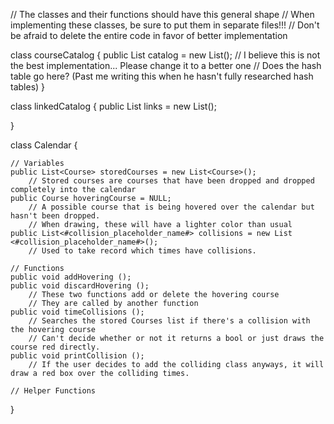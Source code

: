 // The classes and their functions should have this general shape
// When implementing these classes, be sure to put them in separate files!!!
// Don't be afraid to delete the entire code in favor of better implementation

class courseCatalog {
	public List<Course> catalog = new List<Course>();
	// I believe this is not the best implementation... Please change it to a better one
	// Does the hash table go here? (Past me writing this when he hasn't fully researched hash tables)
}

class linkedCatalog {
	public List<Grouping> links = new List<Grouping>();
	
}

class Calendar {
	
	// Variables
	public List<Course> storedCourses = new List<Course>();
		// Stored courses are courses that have been dropped and dropped completely into the calendar
	public Course hoveringCourse = NULL; 
		// A possible course that is being hovered over the calendar but hasn't been dropped.
		// When drawing, these will have a lighter color than usual
	public List<#collision_placeholder_name#> collisions = new List <#collision_placeholder_name#>();
		// Used to take record which times have collisions. 
	
	// Functions
	public void addHovering ();
	public void discardHovering ();
		// These two functions add or delete the hovering course
		// They are called by another function
	public void timeCollisions ();
		// Searches the stored Courses list if there's a collision with the hovering course
		// Can't decide whether or not it returns a bool or just draws the course red directly.
	public void printCollision ();
		// If the user decides to add the colliding class anyways, it will draw a red box over the colliding times.
		
	// Helper Functions
	
}